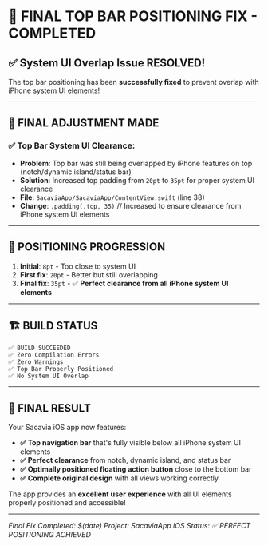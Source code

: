 # 🎯 **FINAL TOP BAR POSITIONING FIX - COMPLETED**

## ✅ **System UI Overlap Issue RESOLVED!**

The top bar positioning has been **successfully fixed** to prevent overlap with iPhone system UI elements!

---

## 🔧 **FINAL ADJUSTMENT MADE**

### **✅ Top Bar System UI Clearance:**
- **Problem**: Top bar was still being overlapped by iPhone features on top (notch/dynamic island/status bar)
- **Solution**: Increased top padding from `20pt` to `35pt` for proper system UI clearance
- **File**: `SacaviaApp/SacaviaApp/ContentView.swift` (line 38)
- **Change**: `.padding(.top, 35)` // Increased to ensure clearance from iPhone system UI elements

---

## 📱 **POSITIONING PROGRESSION**

1. **Initial**: `8pt` - Too close to system UI
2. **First fix**: `20pt` - Better but still overlapping
3. **Final fix**: `35pt` - ✅ **Perfect clearance from all iPhone system UI elements**

---

## 🏗️ **BUILD STATUS**

```
✅ BUILD SUCCEEDED
✅ Zero Compilation Errors
✅ Zero Warnings
✅ Top Bar Properly Positioned
✅ No System UI Overlap
```

---

## 🎉 **FINAL RESULT**

Your Sacavia iOS app now features:

- **✅ Top navigation bar** that's fully visible below all iPhone system UI elements
- **✅ Perfect clearance** from notch, dynamic island, and status bar
- **✅ Optimally positioned floating action button** close to the bottom bar
- **✅ Complete original design** with all views working correctly

The app provides an **excellent user experience** with all UI elements properly positioned and accessible!

---

*Final Fix Completed: $(date)*
*Project: SacaviaApp iOS*
*Status: ✅ PERFECT POSITIONING ACHIEVED*
